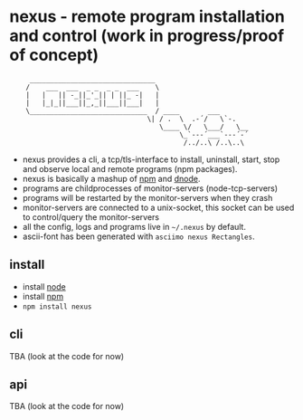 # nexus - remote program installation and control (work in progress/proof of concept)

         _______________________________
        /    ___  ___  _ _  _ _  ___    \
        |   |   || -_||_'_|| | ||_ -|   |
        |   |_|_||___||_,_||___||___|   |
        \_____________________________  / ____       ___
                                      \| / .  \  .-´/   \`-.
                                         \____ \/   \___/   \__
                                              \_`---´___`---´-´
                                               /../..\ /..\..\

* nexus provides a cli, a tcp/tls-interface to install, uninstall,
  start, stop and observe local and remote programs (npm packages).
* nexus is basically a mashup of [npm] and [dnode].
* programs are childprocesses of monitor-servers (node-tcp-servers)
* programs will be restarted by the monitor-servers when they crash
* monitor-servers are connected to a unix-socket, this socket can
  be used to control/query the monitor-servers
* all the config, logs and programs live in `~/.nexus` by default.
* ascii-font has been generated with `asciimo nexus Rectangles`.

## install

* install [node]
* install [npm]
* `npm install nexus`

## cli

TBA (look at the code for now)

## api

TBA (look at the code for now)

[dnode]: https://github.com/substack/dnode
[node]: http://nodejs.org
[npm]: https://npmjs.org

